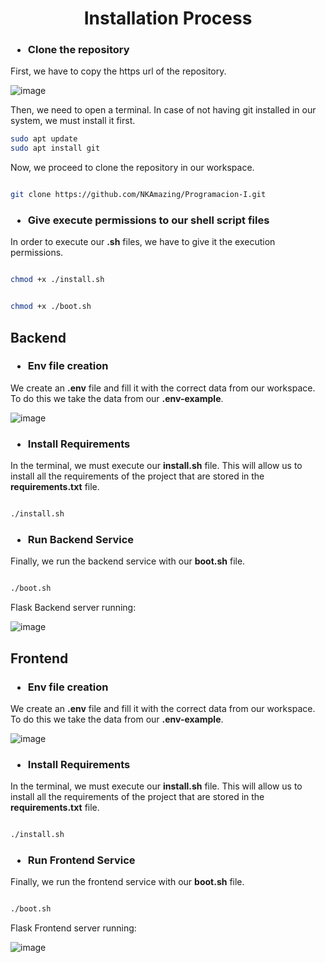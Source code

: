 <h1 align="center">Installation Process</h1>

<h3 align="left">

* Clone the repository

</h3>

First, we have to copy the https url of the repository.

![image](https://user-images.githubusercontent.com/83615373/235744026-b220b6e5-114b-426f-9739-b70c72e4811c.png)

Then, we need to open a terminal. In case of not having git installed in our system, we must install it first.

```bash
sudo apt update
sudo apt install git
```
Now, we proceed to clone the repository in our workspace.

```bash

git clone https://github.com/NKAmazing/Programacion-I.git

```

<h3 align="left">

* Give execute permissions to our shell script files

</h3>

In order to execute our __.sh__ files, we have to give it the execution permissions.

```bash

chmod +x ./install.sh

```

```bash

chmod +x ./boot.sh

```



<h2 align="left">Backend</h2>

<h3 align="left">

* Env file creation

</h3>

We create an __.env__ file and fill it with the correct data from our workspace. To do this we take the data from our __.env-example__.

![image](https://cdn.discordapp.com/attachments/1091530117454499862/1103003269837619221/image.png)

<h3 align="left">

* Install Requirements

</h3>

In the terminal, we must execute our __install.sh__ file. This will allow us to install all the requirements of the project that are stored in the __requirements.txt__ file.

```bash

./install.sh

```

<h3 align="left">

* Run Backend Service

</h3>

Finally, we run the backend service with our __boot.sh__ file.

```bash

./boot.sh

```
Flask Backend server running:

![image](https://user-images.githubusercontent.com/83615373/235750040-fa2cf5bd-f561-44c8-b9aa-bcd14cc9e1cb.png)


<h2 align="left">Frontend</h2>

<h3 align="left">

* Env file creation

</h3>

We create an __.env__ file and fill it with the correct data from our workspace. To do this we take the data from our __.env-example__.

![image](https://user-images.githubusercontent.com/83615373/235751143-5a75e057-f36b-4a96-8368-a0a321b2973c.png)

<h3 align="left">

* Install Requirements

</h3>

In the terminal, we must execute our __install.sh__ file. This will allow us to install all the requirements of the project that are stored in the __requirements.txt__ file.

```bash

./install.sh

```

<h3 align="left">

* Run Frontend Service

</h3>

Finally, we run the frontend service with our __boot.sh__ file.

```bash

./boot.sh

```
Flask Frontend server running:

![image](https://user-images.githubusercontent.com/83615373/235750800-7dede5dc-a76b-419c-9898-2816ffbf4a91.png)

